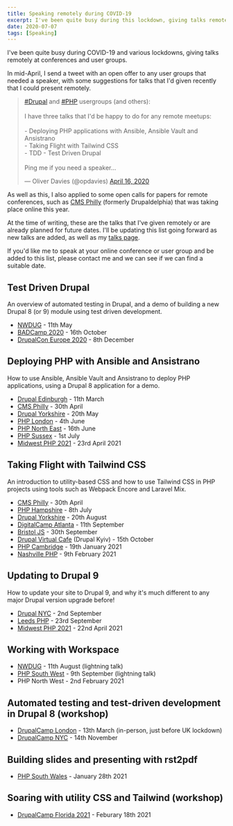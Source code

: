 ```yaml
---
title: Speaking remotely during COVID-19
excerpt: I've been quite busy during this lockdown, giving talks remotely at conferences and user groups.
date: 2020-07-07
tags: [Speaking]
---
```


I've been quite busy during COVID-19 and various lockdowns, giving talks remotely at conferences and user groups.

In mid-April, I send a tweet with an open offer to any user groups that needed a speaker, with some suggestions for talks that I'd given recently that I could present remotely.

<blockquote class="twitter-tweet"><p lang="en" dir="ltr"><a href="https://twitter.com/hashtag/Drupal?src=hash&amp;ref_src=twsrc%5Etfw">#Drupal</a> and <a href="https://twitter.com/hashtag/PHP?src=hash&amp;ref_src=twsrc%5Etfw">#PHP</a> usergroups (and others):<br><br>I have three talks that I&#39;d be happy to do for any remote meetups:<br><br>- Deploying PHP applications with Ansible, Ansible Vault and Ansistrano<br>- Taking Flight with Tailwind CSS<br>- TDD - Test Driven Drupal<br><br>Ping me if you need a speaker...</p>&mdash; Oliver Davies (@opdavies) <a href="https://twitter.com/opdavies/status/1250870367712935938?ref_src=twsrc%5Etfw">April 16, 2020</a></blockquote>

As well as this, I also applied to some open calls for papers for remote conferences, such as [CMS Philly](https://cmsphilly.org "The CMS Philly conference") (formerly Drupaldelphia) that was taking place online this year.

At the time of writing, these are the talks that I've given remotely or are already planned for future dates. I'll be updating this list going forward as new talks are added, as well as my [talks page](/talks "My upcoming and past talks").

If you'd like me to speak at your online conference or user group and be added to this list, please contact me and we can see if we can find a suitable date.

## Test Driven Drupal

An overview of automated testing in Drupal, and a demo of building a new Drupal 8 (or 9) module using test driven development.

- [NWDUG](http://nwdrupal.org.uk) - 11th May
- [BADCamp 2020](https://2020.badcamp.org/session/tdd-test-driven-drupal) - 16th October
- [DrupalCon Europe 2020](https://events.drupal.org/europe2020/sessions/tdd-test-driven-drupal) - 8th December

## Deploying PHP with Ansible and Ansistrano

How to use Ansible, Ansible Vault and Ansistrano to deploy PHP applications, using a Drupal 8 application for a demo.

- [Drupal Edinburgh](https://www.meetup.com/Drupal-Edinburgh/events/267905594) - 11th March
- [CMS Philly](https://cmsphilly.org) - 30th April
- [Drupal Yorkshire](https://www.meetup.com/DrupalYorkshire/events/zwzsfpybchbcc) - 20th May
- [PHP London](https://www.meetup.com/phplondon/events/270930524) - 4th June
- [PHP North East](https://www.meetup.com/phpnortheast) - 16th June
- [PHP Sussex](https://www.meetup.com/PHP-Sussex) - 1st July
- [Midwest PHP 2021](https://midwestphp.org/talks/1q5XUF2tTdXXLYOoujMkpF/Deploying_PHP_applications_with_Ansible,_Ansible_Vault_and_Ansistrano) - 23rd April 2021

## Taking Flight with Tailwind CSS

An introduction to utility-based CSS and how to use Tailwind CSS in PHP projects using tools such as Webpack Encore and Laravel Mix.

- [CMS Philly](https://cmsphilly.org) - 30th April
- [PHP Hampshire](https://www.meetup.com/meetup-group-yzpbvTYv) - 8th July
- [Drupal Yorkshire](https://www.meetup.com/DrupalYorkshire/events/zwzsfpybclbbc) - 20th August
- [DigitalCamp Atlanta](https://www.drupalcampatlanta.com/2020/sessions/taking-flight-tailwind-css) - 11th September
- [Bristol JS](https://techtalks.io/events/f8e26038-2561-484e-8a74-7a1e3a0369b8) - 30th September
- [Drupal Virtual Cafe](https://groups.drupal.org/node/536142) (Drupal Kyiv) - 15th October
- [PHP Cambridge](https://www.meetup.com/phpcambridge/events/273686561) - 19th January 2021
- [Nashville PHP](https://www.meetup.com/nashvillephp/events/kzkdwryccdbmb) - 9th February 2021

## Updating to Drupal 9

How to update your site to Drupal 9, and why it's much different to any major Drupal version upgrade before!

- [Drupal NYC](https://ti.to/drupalnyc/meetup-2020-08-05) - 2nd September
- [Leeds PHP](https://www.meetup.com/leedsphp/events/272504993) - 23rd September
- [Midwest PHP 2021](https://midwestphp.org/talks/7C0m4I87vq72cDoXvsHFRp/Upgrading_your_site_to_Drupal_9) - 22nd April 2021

## Working with Workspace

- [NWDUG](https://www.meetup.com/nwdrupal/events/272098270) - 11th August (lightning talk)
- [PHP South West](https://www.meetup.com/php-sw/events/272787346) - 9th September (lightning talk)
- PHP North West - 2nd February 2021

## Automated testing and test-driven development in Drupal 8 (workshop)

- [DrupalCamp London](https://drupalcamp.london/training/Automated-Testing-and-Test-Driven-Development-in-Drupal-8) - 13th March (in-person, just before UK lockdown)
- [DrupalCamp NYC](https://2020.drupalcamp.nyc/training/automated-testing-and-test-driven-development-drupal-8) - 14th November

## Building slides and presenting with rst2pdf

- [PHP South Wales](https://www.meetup.com/PHP-South-Wales/events/275625320) - January 28th 2021

## Soaring with utility CSS and Tailwind (workshop)

- [DrupalCamp Florida 2021](https://www.fldrupal.camp/training/soaring-utility-css-and-tailwind) - Feburary 18th 2021
